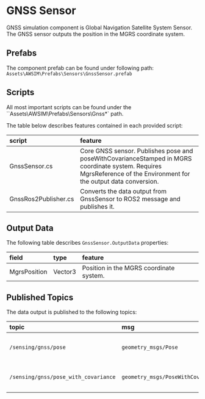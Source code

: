# GNSS Sensor

GNSS simulation component is Global Navigation Satellite System Sensor. The GNSS sensor outputs the position in the MGRS coordinate system.

## Prefabs

The component prefab can be found under following path: `Assets\AWSIM\Prefabs\Sensors\GnssSensor.prefab`

## Scripts

All most important scripts can be found under the ``Assets\AWSIM\Prefabs\Sensors\Gnss\*` path.

The table below describes features contained in each provided script:

|script|feature|
|:--|:--|
|GnssSensor.cs|Core GNSS sensor. Publishes pose and poseWithCovarianceStamped in MGRS coordinate system. Requires MgrsReference of the Environment for the output data conversion.|
|GnssRos2Publisher.cs|Converts the data output from GnssSensor to ROS2 message and publishes it.|

## Output Data

The following table describes `GnssSensor.OutputData` properties:

|field|type|feature|
|:--|:--|:--|
|MgrsPosition|Vector3|Position in the MGRS coordinate system.|

## Published Topics

The data output is published to the following topics:

|topic|msg|frame_id|hz|QoS|
|:--|:--|:--|:--|:--|
|`/sensing/gnss/pose`|`geometry_msgs/Pose`|`gnss_link`|`1`|`Reliable`, `Volatile`, `Keep last/1`|
|`/sensing/gnss/pose_with_covariance`|`geometry_msgs/PoseWithCovarianceStamped `|`gnss_link`|`1`|`Reliable`, `Volatile`, `Keep last/1`|